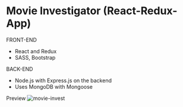 # Movie Investigator (React-Redux-App)

FRONT-END
- React and Redux
- SASS, Bootstrap

BACK-END
- Node.js with Express.js on the backend
- Uses MongoDB with Mongoose


Preview
![movie-invest](https://cloud.githubusercontent.com/assets/10094893/23620054/a5f09dbe-0263-11e7-8701-77fe264b24f3.png)